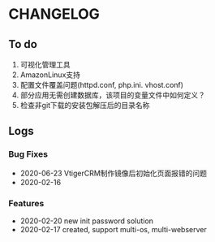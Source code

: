 # CHANGELOG

## To do

1. 可视化管理工具
2. AmazonLinux支持
3. 配置文件覆盖问题(httpd.conf, php.ini. vhost.conf)
4. 部分应用无需创建数据库，该项目的变量文件中如何定义？
5. 检查非git下载的安装包解压后的目录名称

## Logs

### Bug Fixes

* 2020-06-23  VtigerCRM制作镜像后初始化页面报错的问题
* 2020-02-16  

### Features

* 2020-02-20  new init password solution
* 2020-02-17  created, support multi-os, multi-webserver
